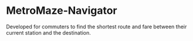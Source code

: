 # MetroMaze-Navigator
Developed for commuters to find the shortest route and fare between their current station and the destination.
